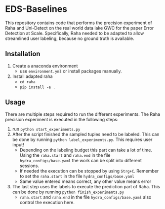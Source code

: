 # EDS-Baselines
This repository contains code that performs the precision experiment of Raha and Uni-Detect on the real world 
data lake GWC for the paper Error Detection at Scale. Specifically, Raha needed to be adapted to allow streamlined user labeling, because no ground truth 
is available.
## Installation
1. Create a anaconda environment
   - use ``environment.yml`` or install packages manually. 
2. Install adapted raha
   - ``cd raha``
   - ``pip install -e .``
## Usage
There are multiple steps required to run the different experiments. The Raha precision experiment is 
executed in the following steps:
1. run ``python start_experiments.py``
2. After the script finished the sampled tuples need to be labeled. This can be done by running ``python label_experiments.py``. 
This requires user input!
   - Depending on the labeling budget this part can take a lot of time. Using the ``raha.start`` and ``raha.end`` in 
   the file ``hydra_configs/base.yaml`` the work can be split into different sessions. 
   - If needed the execution can be stopped by using ``Strg+C``. Remember to set the ``raha.start`` in 
   the file ``hydra_configs/base.yaml``
   - Same value entered means correct, any other value means error
3. The last step uses the labels to execute the prediction part of Raha. This can be done by running ``python finish_experiments.py``
   - ``raha.start`` and ``raha.end`` in the file ``hydra_configs/base.yaml`` also control the execution here.